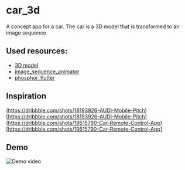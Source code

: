 # car_3d

A concept app for a car. The car is a 3D model that is transformed to an image sequence

## Used resources:

- [3D model](https://sketchfab.com/3d-models/2019-mercedes-benz-amg-gt-4-door-coupe-4b8b0b3b3f3a4b8b8b3b3f3a4b8b8b3b)
- [image_sequence_animator](https://pub.dev/packages/image_sequence_animator)
- [phosphor_flutter](https://pub.dev/packages/phosphor_flutter)

## Inspiration

(https://dribbble.com/shots/18193926-AUDI-Mobile-Pitch)[https://dribbble.com/shots/18193926-AUDI-Mobile-Pitch]
(https://dribbble.com/shots/19515790-Car-Remote-Control-App)[https://dribbble.com/shots/19515790-Car-Remote-Control-App]

## Demo

![Demo video](https://github.com/vanlooverenkoen/flutter_playground/blob/master/car_3d/repo_assets/demo.gif?raw=true)
